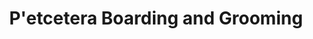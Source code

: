 ---
title: "P'etcetera Boarding and Grooming"
url: /mesquite/petcetera-boarding-and-grooming/
shop: Tiersalon
---